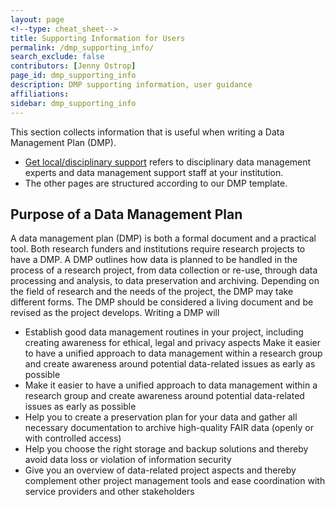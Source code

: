 ```yaml
---
layout: page
<!--type: cheat_sheet-->
title: Supporting Information for Users
permalink: /dmp_supporting_info/
search_exclude: false
contributors: [Jenny Ostrop]
page_id: dmp_supporting_info
description: DMP supporting information, user guidance
affiliations:
sidebar: dmp_supporting_info
---
```


This section collects information that is useful when writing a Data Management Plan (DMP).

- [Get local/disciplinary support](/support_local_disc) refers to disciplinary data management experts and data management support staff at your institution.
- The other pages are structured according to our DMP template.

## Purpose of a Data Management Plan

A data management plan (DMP) is both a formal document and a practical tool. Both research funders and institutions require research projects to have a DMP. A DMP outlines how data is planned to be handled in the process of a research project, from data collection or re-use, through data processing and analysis, to data preservation and archiving. Depending on the field of research and the needs of the project, the DMP may take different forms. The DMP should be considered a living document and be revised as the project develops.
Writing a DMP will
- Establish good data management routines in your project, including creating awareness for ethical, legal and privacy aspects Make it easier to have a unified approach to data management within a research group and create awareness around potential data-related issues as early as possible
- Make it easier to have a unified approach to data management within a research group and create awareness around potential data-related issues as early as possible
- Help you to create a preservation plan for your data and gather all necessary documentation to archive high-quality FAIR data (openly or with controlled access)
- Help you choose the right storage and backup solutions and thereby avoid data loss or violation of information security
- Give you an overview of data-related project aspects and thereby complement other project management tools and ease coordination with service providers and other stakeholders